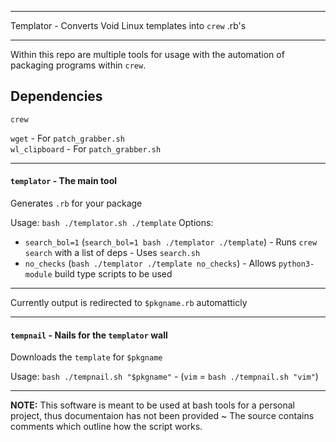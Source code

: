 ***
Templator - Converts Void Linux templates into `crew` .rb's
***

Within this repo are multiple tools for usage with the automation of packaging programs within `crew`.

## Dependencies
`crew`
<!-- `node` - Use nodebrew - For `patch_grabber.sh` --> <!-- Not Required, YET-->
`wget` - For `patch_grabber.sh`\
`wl_clipboard` - For `patch_grabber.sh`
*** 

#### `templator` - The main tool
Generates `.rb` for your package

Usage: `bash ./templator.sh ./template`
Options:
- `search_bol=1` (`search_bol=1 bash ./templator ./template`) - Runs `crew search` with a list of deps - Uses `search.sh`
- `no_checks` (`bash ./templator ./template no_checks`) - Allows `python3-module` build type scripts to be used
***
Currently output is redirected to `$pkgname.rb` automatticly 
***
#### `tempnail` - Nails for the `templator` wall
Downloads the `template` for `$pkgname`

Usage: `bash ./tempnail.sh "$pkgname"` - (`vim` = `bash ./tempnail.sh "vim"`)

***
**NOTE:** This software is meant to be used at bash tools for a personal project, thus documentaion has not been provided ~ The source contains comments which outline how the script works.
